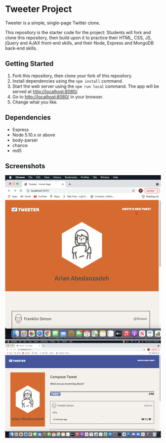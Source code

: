 # Tweeter Project

Tweeter is a simple, single-page Twitter clone.

This repository is the starter code for the project: Students will fork and clone this repository, then build upon it to practice their HTML, CSS, JS, jQuery and AJAX front-end skills, and their Node, Express and MongoDB back-end skills.

## Getting Started

1. Fork this repository, then clone your fork of this repository.
2. Install dependencies using the `npm install` command.
3. Start the web server using the `npm run local` command. The app will be served at <http://localhost:8080/>.
4. Go to <http://localhost:8080/> in your browser.
5. Change what you like.

## Dependencies

- Express
- Node 5.10.x or above
- body-parser
- chance
- md5

## Screenshots
!["Homepage Screenshot"](https://github.com/Ary324/tweeter/blob/master/%20Docs/home.png?raw=true)
!["Tweets Screenshot"](https://github.com/Ary324/tweeter/blob/master/%20Docs/%20tweets.png?raw=true)

